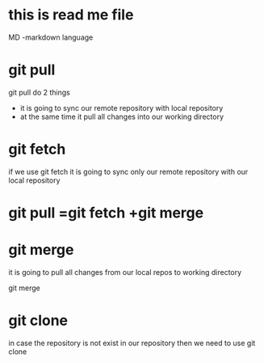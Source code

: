 # this is read me file 
MD -markdown language

# git pull
git pull do 2 things 
*  it is going to sync our remote repository with local repository
* at the same time it pull all changes into our working directory

# git fetch 
if we use git fetch it is going to sync only our remote repository with our local repository 

# git pull =git fetch +git merge 

# git merge 
it is going to pull all changes from our local repos to working directory 

git merge 

# git clone 
in case  the repository is not exist in our repository then we need to use git clone 
